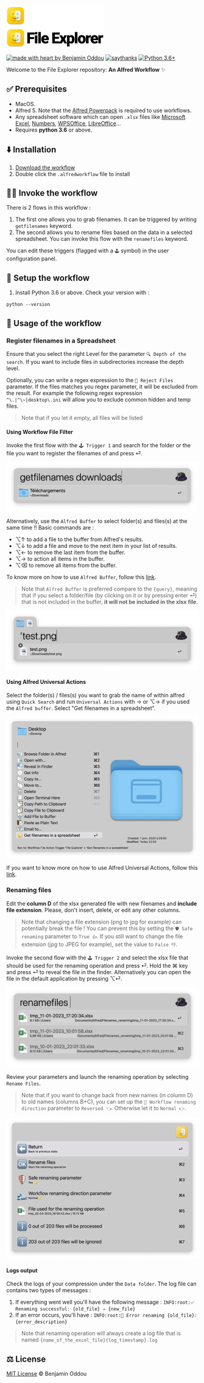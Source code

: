 <img src="public/logo-dark.webp#gh-dark-mode-only" alt="logo-dark" height="55"/>
<img src="public/logo-light.webp#gh-light-mode-only" alt="logo-light" height="55"/>

[![made with heart by Benjamin Oddou](https://img.shields.io/badge/made%20with%20%E2%99%A5%20by-benjamin%20oddou-F9DE64.svg?style=flat)](https://github.com/BenjaminOddou)
[![saythanks](https://img.shields.io/badge/say-thanks-DEAA00.svg?style=flat)](https://saythanks.io/to/BenjaminOddou)
[![Python 3.6+](https://img.shields.io/badge/python-3.6+-986821.svg)](https://www.python.org/downloads/macos/)

Welcome to the File Explorer repository: **An Alfred Workflow** ✨

## ✅ Prerequisites

* MacOS.
* Alfred 5. Note that the [Alfred Powerpack](https://www.alfredapp.com/powerpack/) is required to use workflows.
* Any spreadsheet software which can open `.xlsx` files like [Microsoft Excel](https://apps.apple.com/fr/app/microsoft-excel/id462058435?mt=12), [Numbers](https://apps.apple.com/us/app/numbers/id409203825?mt=12), [WPSOffice](https://apps.apple.com/fr/app/wps-office-pdf-docs-sheets/id1468073139?mt=12), [LibreOffice](https://www.libreoffice.org/download/download-libreoffice/)...
* Requires **python 3.6** or above.

## ⬇️ Installation

1. [Download the workflow](https://github.com/BenjaminOddou/alfred-filenames-db/releases/latest)
2. Double click the `.alfredworkflow` file to install

## 🧙‍♂️ Invoke the workflow

There is 2 flows in this workflow :

1. The first one allows you to grab filenames. It can be triggered by writing `getfilenames` keyword.
2. The second allows you to rename files based on the data in a selected spreadsheet. You can invoke this flow with the `renamefiles` keyword.

You can edit these triggers (flagged with a `🕹️` symbol) in the user configuration panel.

## 🧰 Setup the workflow

1. Install Python 3.6 or above. Check your version with :

```shell
python --version
```

## 🤖 Usage of the workflow

### Register filenames in a Spreadsheet

Ensure that you select the right Level for the parameter `🔍 Depth of the search`. If you want to include files in subdirectories increase the depth level.

Optionally, you can write a regex expression to the `🚫 Reject Files` parameter. If the files matches you regex parameter, it will be excluded from the result. For example the following regex expression `^\.|^\~|desktop\.ini` will allow you to exclude common hidden and temp files.

> Note that if you let it empty, all files will be listed

#### Using Workflow File Filter

Invoke the first flow with the `🕹️ Trigger 1` and search for the folder or the file you want to register the filenames of and press ⏎.

![normal_search](public/normal_search.webp)

Alternatively, use the `Alfred Buffer` to select folder(s) and files(s) at the same time !! Basic commands are :

* ⌥↑ to add a file to the buffer from Alfred's results.
* ⌥↓ to add a file and move to the next item in your list of results.
* ⌥← to remove the last item from the buffer.
* ⌥→ to action all items in the buffer.
* ⌥⌫ to remove all items from the buffer.

To know more on how to use `Alfred Buffer`, follow this [link](https://www.alfredapp.com/help/features/file-search/#file-buffer).

> Note that `Alfred Buffer` is preferred compare to the `{query}`, meaning that if you select a folder/file (by clicking on it or by pressing enter ⏎) that is not included in the buffer, **it will not be included in the xlsx file**.

![alfred_buffer](public/alfred_buffer.webp)

#### Using Alfred Universal Actions

Select the folder(s) / files(s) you want to grab the name of within alfred using `Quick Search` and run `Universal Actions` with → or ⌥→ if you used the `Alfred buffer`. Select "Get filenames in a spreadsheet".

![universal_action](public/universal_action.webp)

If you want to know more on how to use Alfred Universal Actions, follow this [link](https://www.alfredapp.com/help/features/universal-actions/).

### Renaming files

Edit the **column D** of the xlsx generated file with new filenames and **include file extension**. Please, don't insert, delete, or edit any other columns.

> Note that changing a file extension (png to jpg for example) can potentially break the file ! You can prevent this by setting the `🛡️ Safe renaming` parameter to `True 👍`. If you still want to change the file extension (jpg to JPEG for example), set the value to `False 👎`.

Invoke the second flow with the `🕹️ Trigger 2` and select the xlsx file that should be used for the renaming operation and press ⏎. Hold the ⌘ key and press ⏎ to reveal the file in the finder. Alternatively you can open the file in the default application by pressing ⌥⏎.

![rename_xlsx_selection](public/rename_xlsx_selection.webp)

Review your parameters and launch the renaming operation by selecting `Rename Files`.

> Note that if you want to change back from new names (in column D) to old names (columns B+C), you can set up the `🌊 Workflow renaming direction` parameter to `Reversed 👈`. Otherwise let it to `Normal 👉`.

![rename_params](public/rename_params.webp)

#### Logs output

Check the logs of your compression under the `Data folder`. The log file can contains two types of messages : 

1. If everything went well you'll have the following message : `INFO:root:✅ Renaming successful: {old_file} ⇒ {new_file}`
2. If an error occurs, you'll have : `INFO:root:🚨 Error renaming {old_file}: {error_description}`

> Note that renaming operation will always create a log file that is named `{name_of_the_excel_file}{log_timestamp}.log`

## ⚖️ License

[MIT License](LICENSE) © Benjamin Oddou
